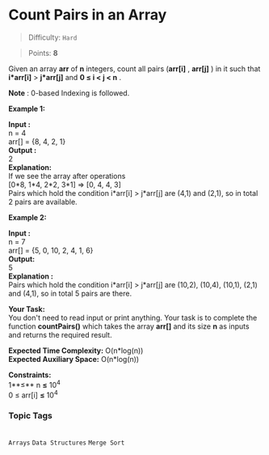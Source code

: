 # Count Pairs in an Array

> Difficulty: `Hard`

> Points: **8**

Given an array **arr**  of **n**  integers, count all pairs (**arr[i]** , **arr[j]** ) in it such that **i\*arr[i]**  > **j\*arr[j]** and **0 ≤ i < j < n** .

**Note** : 0-based Indexing is followed.

**Example 1:**

**Input :** <br /> n = 4<br />arr[] = {8, 4, 2, 1}<br /> **Output :** <br /> 2<br />**Explanation:<br />** If we see the array after operations<br />[0\*8, 1\*4, 2\*2, 3\*1] => [0, 4, 4, 3]<br />Pairs which hold the condition i\*arr[i] > j\*arr[j] are (4,1) and (2,1), so in total 2 pairs are available.

**Example 2:**

**Input :** <br /> n = 7<br />arr[] = {5, 0, 10, 2, 4, 1, 6}<br /> **Output:** <br /> 5<br /> **Explanation :** <br /> Pairs which hold the condition i\*arr[i] > j\*arr[j] are (10,2), (10,4), (10,1), (2,1) and (4,1), so in total 5 pairs are there.

**Your Task:** <br />You don't need to read input or print anything. Your task is to complete the function **countPairs()**  which takes the array **arr[]**  and its size **n**  as inputs and returns the required result.

**Expected Time Complexity:** O(n\*log(n))<br />**Expected Auxiliary Space:** O(n\*log(n))

**Constraints:** <br />1**≤**  n **≤** 10<sup>4</sup><br />0 ≤ arr[i] **≤** 10<sup>4</sup>

### Topic Tags
<br />`Arrays`  `Data Structures`  `Merge Sort`
